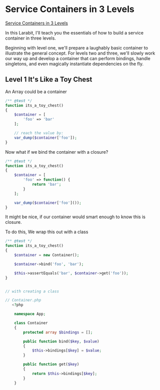 # Service Containers in 3 Levels

[Service Containers in 3 Levels](https://laracasts.com/series/jeffreys-larabits/episodes/16)

In this Larabit, I'll teach you the essentials of how to build a service container in three levels.

Beginning with level one, we'll prepare a laughably basic container to illustrate the general concept. For levels two and three, we'll slowly work our way up and develop a container that can perform bindings, handle singletons, and even magically instantiate dependencies on the fly.

## Level 1 It's Like a Toy Chest

An Array could be a container

```php
/** @test */
function its_a_toy_chest()
{
    $container = [
        'foo' => 'bar'
    ];

    // reach the value by:
    var_dump($container['foo']);
}
```

Now what if we bind the container with a closure?

```php
/** @test */
function its_a_toy_chest()
{
    $container = [
        'foo' => function() {
            return 'bar';
        }
    ];

    var_dump($container['foo']());
}
```

It might be nice, if our container would smart enough to know this is closure.

To do this, We wrap this out with a class

```php
/** @test */
function its_a_toy_chest()
{
    $container = new Container();

    $container->bind('foo', 'bar');

    $this->assertEquals('bar', $container->get('foo'));
}


// with creating a class

// Container.php
   <?php

    namespace App;

    class Container 
    {
        protected array $bindings = [];

        public function bind($key, $value)
        {
            $this->bindings[$key] = $value;
        }

        public function get($key)
        {
            return $this->bindings[$key];
        }
    }
```

